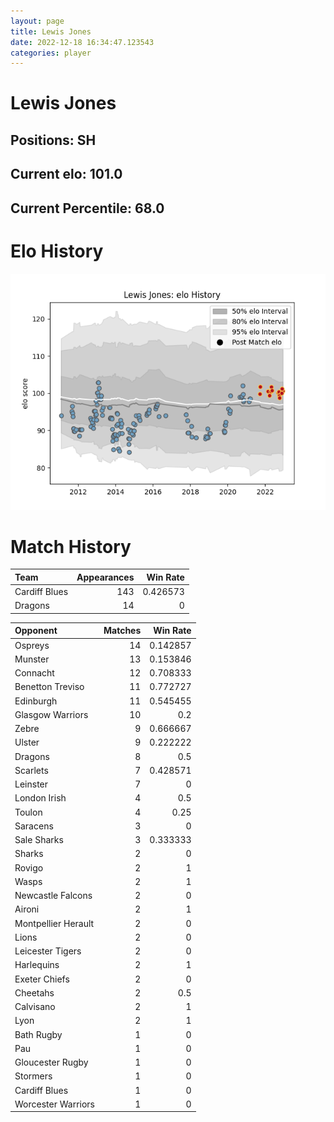 ```yaml
---  
layout: page  
title: Lewis Jones  
date: 2022-12-18 16:34:47.123543  
categories: player  
---
```

# Lewis Jones

## Positions: SH

## Current elo: 101.0

## Current Percentile: 68.0

# Elo History


![elo history](history_LewisJones.png)
# Match History


| Team          |   Appearances |   Win Rate |
|:--------------|--------------:|-----------:|
| Cardiff Blues |           143 |   0.426573 |
| Dragons       |            14 |   0        |

| Opponent            |   Matches |   Win Rate |
|:--------------------|----------:|-----------:|
| Ospreys             |        14 |   0.142857 |
| Munster             |        13 |   0.153846 |
| Connacht            |        12 |   0.708333 |
| Benetton Treviso    |        11 |   0.772727 |
| Edinburgh           |        11 |   0.545455 |
| Glasgow Warriors    |        10 |   0.2      |
| Zebre               |         9 |   0.666667 |
| Ulster              |         9 |   0.222222 |
| Dragons             |         8 |   0.5      |
| Scarlets            |         7 |   0.428571 |
| Leinster            |         7 |   0        |
| London Irish        |         4 |   0.5      |
| Toulon              |         4 |   0.25     |
| Saracens            |         3 |   0        |
| Sale Sharks         |         3 |   0.333333 |
| Sharks              |         2 |   0        |
| Rovigo              |         2 |   1        |
| Wasps               |         2 |   1        |
| Newcastle Falcons   |         2 |   0        |
| Aironi              |         2 |   1        |
| Montpellier Herault |         2 |   0        |
| Lions               |         2 |   0        |
| Leicester Tigers    |         2 |   0        |
| Harlequins          |         2 |   1        |
| Exeter Chiefs       |         2 |   0        |
| Cheetahs            |         2 |   0.5      |
| Calvisano           |         2 |   1        |
| Lyon                |         2 |   1        |
| Bath Rugby          |         1 |   0        |
| Pau                 |         1 |   0        |
| Gloucester Rugby    |         1 |   0        |
| Stormers            |         1 |   0        |
| Cardiff Blues       |         1 |   0        |
| Worcester Warriors  |         1 |   0        |